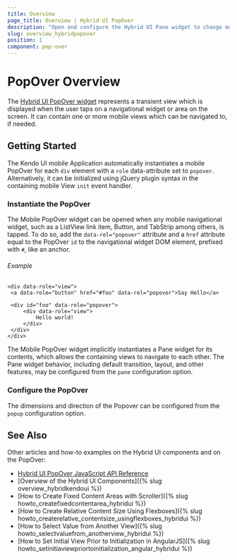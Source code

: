 ```yaml
---
title: Overview
page_title: Overview | Hybrid UI PopOver
description: "Open and configure the Hybrid UI Pane widget to change mobile views within the main view application in the Kendo UI framework."
slug: overview_hybridpopover
position: 1
component: pop-over
---
```


# PopOver Overview

The [Hybrid UI PopOver widget](http://demos.telerik.com/kendo-ui/m/index#popover/index) represents a transient view which is displayed when the user taps on a navigational widget or area on the screen. It can contain one or more mobile views which can be navigated to, if needed.

## Getting Started

The Kendo UI mobile Application automatically instantiates a mobile PopOver for each `div` element with a `role` data-attribute set to `popover`. Alternatively, it can be initialized using jQuery plugin syntax in the containing mobile View `init` event handler.

### Instantiate the PopOver

The Mobile PopOver widget can be opened when any mobile navigational widget, such as a ListView link item, Button, and TabStrip among others, is tapped. To do so, add the `data-rel="popover"` attribute and a `href` attribute equal to the PopOver `id` to the navigational widget DOM element, prefixed with `#`, like an anchor.

###### Example

    <div data-role="view">
     <a data-role="button" href="#foo" data-rel="popover">Say Hello</a>

     <div id="foo" data-role="popover">
         <div data-role="view">
             Hello world!
         </div>
     </div>
    </div>

The Mobile PopOver widget implicitly instantiates a Pane widget for its contents, which allows the containing views to navigate to each other. The Pane widget behavior, including default transition, layout, and other features, may be configured from the `pane` configuration option.

### Configure the PopOver

The dimensions and direction of the Popover can be configured from the `popup` configuration option.

## See Also

Other articles and how-to examples on the Hybrid UI components and on the PopOver:

* [Hybrid UI PopOver JavaScript API Reference](/api/javascript/mobile/ui/popover)
* [Overview of the Hybrid UI Components]({% slug overview_hybridkendoui %})
* [How to Create Fixed Content Areas with Scroller]({% slug howto_createfixedcontentarea_hybridui %})
* [How to Create Relative Content Size Using Flexboxes]({% slug howto_createrelative_contentsize_usingflexboxes_hybridui %})
* [How to Select Value from Another View]({% slug howto_selectvaluefrom_anotherview_hybridui %})
* [How to Set Initial View Prior to Initialization in AngularJS]({% slug howto_setinitiaviewpriortoinitialization_angular_hybridui %})
